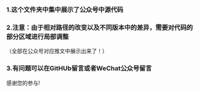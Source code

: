 ### 1.这个文件夹中集中展示了公众号中源代码

### 2.注意：由于相对路径的改变以及不同版本中的差异，需要对代码的部分区域进行局部调整
（全部在公众号对应推文中展示出来了！）
### 3.有问题可以在GitHUb留言或者WeChat公众号留言
感谢您的参与!
